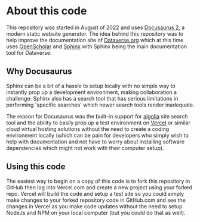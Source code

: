# About this code

This repository was started in August of 2022 and uses [Docusaurus 2](https://docusaurus.io), a modern static website generator. The idea behind this repository was to help improve the documentation site of [Dataverse.org](https://dataverse.org) which at this time uses [OpenScholar](https://theopenscholar.com) and [Sphinx](https://www.sphinx-doc.org) with Sphinx being the main documentation tool for Dataverse.

## Why Docusaurus

Sphinx can be a bit of a hassle to setup locally with no simple way to instantly prop up a development environment, making collaboration a challenge. Sphinx also has a search tool that has serious limitations in performing 'specific searches' which newer search tools render inadequate.

The reason for Docusaurus was the built-in support for [algolia](https://www.algolia.com) site search tool and the ability to easily prop up a test environment on [Vercel](https://vercel.com) or similar cloud virtual hosting solutions without the need to create a coding environment locally (which can be pain for developers who simply wish to help with documentation and not have to worry about installing software dependencies which might not work with their computer setup).

## Using this code

The easiest way to begin on a copy of this code is to fork this repository in GitHub then log into Vercel.com and create a new project using your forked repo. Vercel will build the code and setup a test site so you could simply make changes to your forked repository code in GitHub.com and see the changes in Vercel as you make code updates without the need to setup NodeJs and NPM on your local computer (but you could do that as well).
